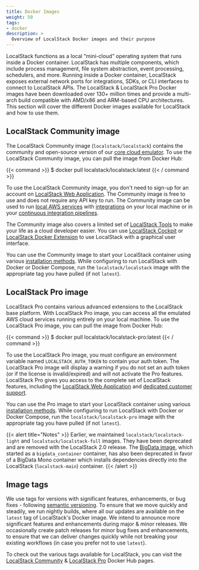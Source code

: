 ```yaml
---
title: Docker Images
weight: 50
tags:
- docker
description: >
  Overview of LocalStack Docker images and their purpose
---
```


LocalStack functions as a local “mini-cloud” operating system that runs inside a Docker container. LocalStack has multiple components, which include process management, file system abstraction, event processing, schedulers, and more. Running inside a Docker container, LocalStack exposes external network ports for integrations, SDKs, or CLI interfaces to connect to LocalStack APIs. The LocalStack & LocalStack Pro Docker images have been downloaded over 130+ million times and provide a multi-arch build compatible with AMD/x86 and ARM-based CPU architectures. This section will cover the different Docker images available for LocalStack and how to use them.

## LocalStack Community image

The LocalStack Community image (`localstack/localstack`) contains the community and open-source version of our [core cloud emulator](https://github.com/localstack/localstack). To use the LocalStack Community image, you can pull the image from Docker Hub:

{{< command >}}
$ docker pull localstack/localstack:latest
{{< / command >}}

To use the LocalStack Community image, you don't need to sign-up for an account on [LocalStack Web Application](https://app.localstack.cloud). The Community image is free to use and does not require any API key to run. The Community image can be used to run [local AWS services](https://docs.localstack.cloud/user-guide/aws/) with [integrations](https://docs.localstack.cloud/user-guide/integrations/) on your local machine or in your [continuous integration pipelines](https://docs.localstack.cloud/user-guide/ci/).

The Community image also covers a limited set of [LocalStack Tools](https://docs.localstack.cloud/user-guide/tools/) to make your life as a cloud developer easier. You can use [LocalStack Cockpit](https://localstack.cloud/products/cockpit/) or [LocalStack Docker Extension](https://docs.localstack.cloud/user-guide/tools/localstack-docker-extension/) to use LocalStack with a graphical user interface.

You can use the Community image to start your LocalStack container using various [installation methods](https://docs.localstack.cloud/getting-started/installation/). While configuring to run LocalStack with Docker or Docker Compose, run the `localstack/localstack` image with the appropriate tag you have pulled (if not `latest`).

## LocalStack Pro image

LocalStack Pro contains various advanced extensions to the LocalStack base platform. With LocalStack Pro image, you can access all the emulated AWS cloud services running entirely on your local machine. To use the LocalStack Pro image, you can pull the image from Docker Hub:

{{< command >}}
$ docker pull localstack/localstack-pro:latest
{{< / command >}}

To use the LocalStack Pro image, you must configure an environment variable named `LOCALSTACK_AUTH_TOKEN` to contain your auth token. The LocalStack Pro image will display a warning if you do not set an auth token (or if the license is invalid/expired) and will not activate the Pro features. LocalStack Pro gives you access to the complete set of LocalStack features, including the [LocalStack Web Application](https://app.localstack.cloud) and [dedicated customer support](https://docs.localstack.cloud/getting-started/help-and-support/#pro-support).

You can use the Pro image to start your LocalStack container using various [installation methods](https://docs.localstack.cloud/getting-started/installation/). While configuring to run LocalStack with Docker or Docker Compose, run the `localstack/localstack-pro` image with the appropriate tag you have pulled (if not `latest`).

{{< alert title="Notes" >}}
Earlier, we maintained `localstack/localstack-light` and `localstack/localstack-full` images. They have been deprecated and are removed with the LocalStack 2.0 release. The [BigData image](https://hub.docker.com/r/localstack/bigdata/tags), which started as a `bigdata_container` container, has also been deprecated in favor of a BigData Mono container which installs dependencies directly into the LocalStack (`localstack-main`) container.
{{< /alert >}}

## Image tags

We use tags for versions with significant features, enhancements, or bug fixes - following [semantic versioning](https://semver.org). To ensure that we move quickly and steadily, we run nightly builds, where all our updates are available on the `latest` tag of LocalStack's Docker image. We intend to announce more significant features and enhancements during major & minor releases. We occasionally create patch releases for minor bug fixes and enhancements, to ensure that we can deliver changes quickly while not breaking your existing workflows (in case you prefer not to use `latest`).

To check out the various tags available for LocalStack, you can visit the [LocalStack Community](https://hub.docker.com/r/localstack/localstack/tags?page=1&ordering=last_updated) & [LocalStack Pro](https://hub.docker.com/r/localstack/localstack-pro/tags?page=1&ordering=last_updated) Docker Hub pages.
